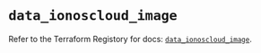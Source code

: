 # `data_ionoscloud_image`

Refer to the Terraform Registory for docs: [`data_ionoscloud_image`](https://www.terraform.io/docs/providers/ionoscloud/d/image).
